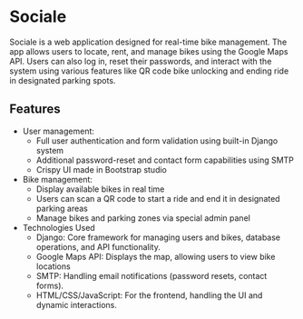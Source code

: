 # Sociale
Sociale is a web application designed for real-time bike management. The app allows users to locate, rent, and manage bikes using the Google Maps API. Users can also log in, reset their passwords, and interact with the system using various features like QR code bike unlocking and ending ride in designated parking spots.

## Features

* User management:
  *   Full user authentication and form validation using built-in Django system
  *   Additional password-reset and contact form capabilities using SMTP
  *   Crispy UI made in Bootstrap studio
* Bike management:
  *  Display available bikes in real time
  *  Users can scan a QR code to start a ride and end it in designated parking areas
  *  Manage bikes and parking zones via special admin panel
* Technologies Used
  * Django: Core framework for managing users and bikes, database operations, and API functionality.
  * Google Maps API: Displays the map, allowing users to view bike locations 
  * SMTP: Handling email notifications (password resets, contact forms).
  * HTML/CSS/JavaScript: For the frontend, handling the UI and dynamic interactions.
    
